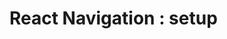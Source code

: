 # React Navigation : setup 


[Git branch]:(https://github.com/codiku/react-native-meteo/tree/013-EN-setup-navigation)
[NPM install command]:(https://raw.githubusercontent.com/codiku/ressources/master/react_navigation_lib_to_install.txt)